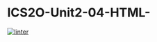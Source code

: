 # ICS2O-Unit2-04-HTML-
[![linter](https://github.com/<Hafsa-Woyessa>/<ICS2O-Unit2-04-HTML>/workflows/linter/badge.svg)](https://github.com/marketplace/actions/super-linter)
